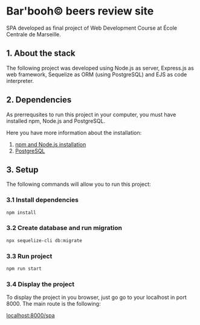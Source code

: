 # Bar'booh© beers review site

SPA developed as final project of Web Development Course at École Centrale de Marseille.

## 1. About the stack

The following project was developed using Node.js as server, Express.js as web framework, Sequelize as ORM (using PostgreSQL) and EJS as code interpreter.

## 2. Dependencies

As prerrequsites to run this project in your computer, you must have installed npm, Node.js and PostgreSQL.

Here you have more information about the installation:

1. [npm and Node.js installation](https://docs.npmjs.com/downloading-and-installing-node-js-and-npm)
2. [PostgreSQL](https://www.postgresql.org/download/)

## 3. Setup

The following commands will allow you to run this project:

### 3.1 Install dependencies

```bash
npm install
```

### 3.2 Create database and run migration

```bash
npx sequelize-cli db:migrate
```

### 3.3 Run project
```bash
npm run start
```

### 3.4 Display the project

To display the project in you browser, just go go to your localhost in port 8000. The main route is the following:

[localhost:8000/spa](localhost:8000/spa)